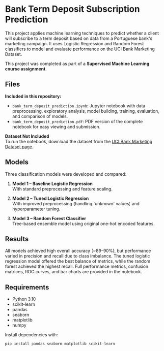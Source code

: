 # Bank Term Deposit Subscription Prediction

This project applies machine learning techniques to predict whether a client will subscribe to a term deposit based on data from a Portuguese bank's marketing campaign. It uses Logistic Regression and Random Forest classifiers to model and evaluate performance on the UCI Bank Marketing Dataset.

This project was completed as part of a **Supervised Machine Learning course assignment**.

## Files

**Included in this repository:**
- `bank_term_deposit_prediction.ipynb`: Jupyter notebook with data preprocessing, exploratory analysis, model building, training, evaluation, and comparison of models.
- `bank_term_deposit_prediction.pdf`: PDF version of the complete notebook for easy viewing and submission.

**Dataset Not Included**  
To run the notebook, download the dataset from the [UCI Bank Marketing Dataset page](https://archive.ics.uci.edu/ml/datasets/Bank+Marketing).

## Models

Three classification models were developed and compared:
1. **Model 1 – Baseline Logistic Regression**  
   With standard preprocessing and feature scaling.

2. **Model 2 – Tuned Logistic Regression**  
   With improved preprocessing (handling 'unknown' values) and hyperparameter tuning.

3. **Model 3 – Random Forest Classifier**  
   Tree-based ensemble model using original one-hot encoded features.

## Results

All models achieved high overall accuracy (~89–90%), but performance varied in precision and recall due to class imbalance. The tuned logistic regression model offered the best balance of metrics, while the random forest achieved the highest recall. Full performance metrics, confusion matrices, ROC curves, and bar charts are provided in the notebook.

## Requirements

- Python 3.10
- scikit-learn
- pandas
- seaborn
- matplotlib
- numpy

Install dependencies with:

```bash
pip install pandas seaborn matplotlib scikit-learn
